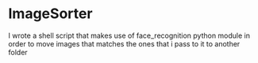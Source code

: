 # ImageSorter
I wrote a shell script that makes use of face_recognition python module in order to move images that matches the ones that i pass to it to another folder
